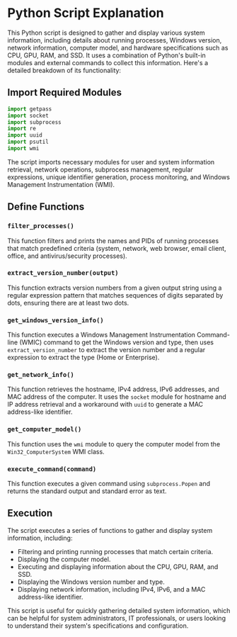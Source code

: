 # Python Script Explanation

This Python script is designed to gather and display various system information, including details about running processes, Windows version, network information, computer model, and hardware specifications such as CPU, GPU, RAM, and SSD. It uses a combination of Python's built-in modules and external commands to collect this information. Here's a detailed breakdown of its functionality:

## Import Required Modules

```python
import getpass
import socket
import subprocess
import re
import uuid
import psutil
import wmi
```

The script imports necessary modules for user and system information retrieval, network operations, subprocess management, regular expressions, unique identifier generation, process monitoring, and Windows Management Instrumentation (WMI).

## Define Functions

### `filter_processes()`

This function filters and prints the names and PIDs of running processes that match predefined criteria (system, network, web browser, email client, office, and antivirus/security processes).

### `extract_version_number(output)`

This function extracts version numbers from a given output string using a regular expression pattern that matches sequences of digits separated by dots, ensuring there are at least two dots.

### `get_windows_version_info()`

This function executes a Windows Management Instrumentation Command-line (WMIC) command to get the Windows version and type, then uses `extract_version_number` to extract the version number and a regular expression to extract the type (Home or Enterprise).

### `get_network_info()`

This function retrieves the hostname, IPv4 address, IPv6 addresses, and MAC address of the computer. It uses the `socket` module for hostname and IP address retrieval and a workaround with `uuid` to generate a MAC address-like identifier.

### `get_computer_model()`

This function uses the `wmi` module to query the computer model from the `Win32_ComputerSystem` WMI class.

### `execute_command(command)`

This function executes a given command using `subprocess.Popen` and returns the standard output and standard error as text.

## Execution

The script executes a series of functions to gather and display system information, including:

- Filtering and printing running processes that match certain criteria.
- Displaying the computer model.
- Executing and displaying information about the CPU, GPU, RAM, and SSD.
- Displaying the Windows version number and type.
- Displaying network information, including IPv4, IPv6, and a MAC address-like identifier.

This script is useful for quickly gathering detailed system information, which can be helpful for system administrators, IT professionals, or users looking to understand their system's specifications and configuration.